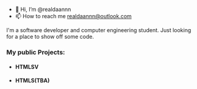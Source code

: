 - 👋 Hi, I’m @realdaannn
- 📫 How to reach me realdaannn@outlook.com

<p>I'm a software developer and computer engineering student.  Just looking for a place to show off some code.<p>
<h3>My public Projects:</h3>
<ul>
  <li><h4>HTMLSV</h4></li>
  <li><h4>HTMLS(TBA)</h4></li>
</ul>

<!---
realdaannn/realdaannn is a ✨ special ✨ repository because its `README.md` (this file) appears on your GitHub profile.
You can click the Preview link to take a look at your changes.
--->
